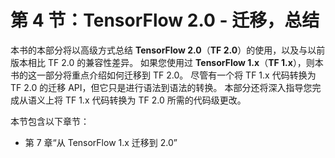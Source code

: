 # 第 4 节：TensorFlow 2.0 - 迁移，总结

本书的本部分将以高级方式总结 **TensorFlow 2.0**（**TF 2.0**）的使用，以及与以前版本相比 TF 2.0 的兼容性差异。 如果您使用过 **TensorFlow 1.x**（**TF 1.x**），则本书的这一部分将重点介绍如何迁移到 TF 2.0。 尽管有一个将 TF 1.x 代码转换为 TF 2.0 的迁移 API，但它只是进行语法到语法的转换。 本部分还将深入指导您完成从语义上将 TF 1.x 代码转换为 TF 2.0 所需的代码级更改。

本节包含以下章节：

*   第 7 章“从 TensorFlow 1.x 迁移到 2.0”